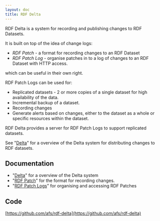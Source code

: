 ```yaml
---
layout: doc
title: RDF Delta
---
```


RDF Delta is a system for recording and publishing changes to RDF
Datasets. 

It is built on top of the idea of change logs:


* _RDF Patch_ -  a format for recording changes to an RDF Dataset
* _RDF Patch Log_ - organise patches in to a log of changes 
to an RDF Dataset with HTTP access. 

which can be useful in their own right.

RDF Patch Logs can be used for:

* Replicated datasets - 2 or more copies of a single dataset for high
availability of the data.
* Incremental backup of a dataset.
* Recording changes 
* Generate alerts based on changes, either to the dataset as a whole or
specific resources within the dataset.

RDF Delta provides a server for RDF Patch Logs to support
replicated datasets.

See "[Delta](delta.md)" for a overview of the Delta system for
distributing changes to RDF datasets. 

## Documentation

* "[Delta](delta.html)" for a overview of the Delta system
* "[RDF Patch](rdf-patch.html)" for the format for recording changes.
* "[RDF Patch Logs](rdf-patch-logs.html)" for organising and accessing RDF Patches 

## Code

[https://github.com/afs/rdf-delta](https://github.com/afs/rdf-delta)

